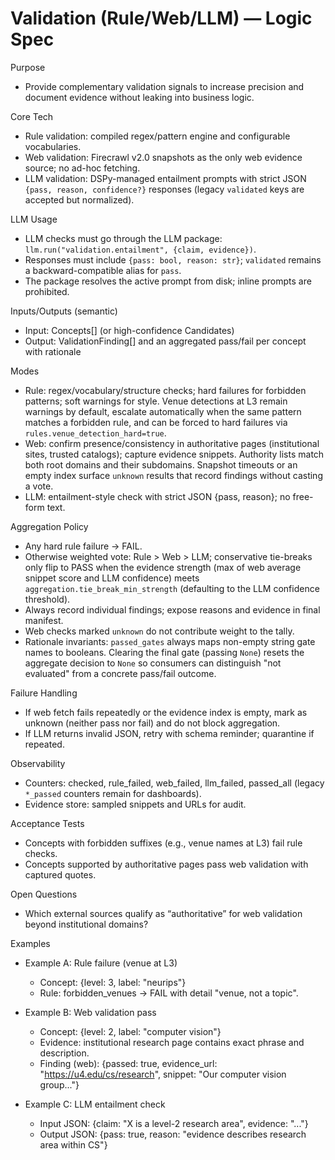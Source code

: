 # Validation (Rule/Web/LLM) — Logic Spec

Purpose
- Provide complementary validation signals to increase precision and document evidence without leaking into business logic.

Core Tech
- Rule validation: compiled regex/pattern engine and configurable vocabularies.
- Web validation: Firecrawl v2.0 snapshots as the only web evidence source; no ad-hoc fetching.
- LLM validation: DSPy-managed entailment prompts with strict JSON `{pass, reason, confidence?}` responses (legacy `validated` keys are accepted but normalized).

LLM Usage
- LLM checks must go through the LLM package: `llm.run("validation.entailment", {claim, evidence})`.
- Responses must include `{pass: bool, reason: str}`; `validated` remains a backward-compatible alias for `pass`.
- The package resolves the active prompt from disk; inline prompts are prohibited.

Inputs/Outputs (semantic)
- Input: Concepts[] (or high-confidence Candidates)
- Output: ValidationFinding[] and an aggregated pass/fail per concept with rationale

Modes
- Rule: regex/vocabulary/structure checks; hard failures for forbidden patterns; soft warnings for style. Venue detections at L3 remain warnings by default, escalate automatically when the same pattern matches a forbidden rule, and can be forced to hard failures via `rules.venue_detection_hard=true`.
- Web: confirm presence/consistency in authoritative pages (institutional sites, trusted catalogs); capture evidence snippets. Authority lists match both root domains and their subdomains. Snapshot timeouts or an empty index surface `unknown` results that record findings without casting a vote.
- LLM: entailment-style check with strict JSON {pass, reason}; no free-form text.

Aggregation Policy
- Any hard rule failure → FAIL.
- Otherwise weighted vote: Rule > Web > LLM; conservative tie-breaks only flip to PASS when the evidence strength (max of web average snippet score and LLM confidence) meets `aggregation.tie_break_min_strength` (defaulting to the LLM confidence threshold).
- Always record individual findings; expose reasons and evidence in final manifest.
- Web checks marked `unknown` do not contribute weight to the tally.
- Rationale invariants: `passed_gates` always maps non-empty string gate names to booleans. Clearing the final gate (passing `None`) resets the aggregate decision to `None` so consumers can distinguish "not evaluated" from a concrete pass/fail outcome.

Failure Handling
- If web fetch fails repeatedly or the evidence index is empty, mark as unknown (neither pass nor fail) and do not block aggregation.
- If LLM returns invalid JSON, retry with schema reminder; quarantine if repeated.

Observability
- Counters: checked, rule_failed, web_failed, llm_failed, passed_all (legacy `*_passed` counters remain for dashboards).
- Evidence store: sampled snippets and URLs for audit.

Acceptance Tests
- Concepts with forbidden suffixes (e.g., venue names at L3) fail rule checks.
- Concepts supported by authoritative pages pass web validation with captured quotes.

Open Questions
- Which external sources qualify as “authoritative” for web validation beyond institutional domains?

Examples
- Example A: Rule failure (venue at L3)
  - Concept: {level: 3, label: "neurips"}
  - Rule: forbidden_venues → FAIL with detail "venue, not a topic".

- Example B: Web validation pass
  - Concept: {level: 2, label: "computer vision"}
  - Evidence: institutional research page contains exact phrase and description.
  - Finding (web): {passed: true, evidence_url: "https://u4.edu/cs/research", snippet: "Our computer vision group..."}

- Example C: LLM entailment check
  - Input JSON: {claim: "X is a level-2 research area", evidence: "..."}
  - Output JSON: {pass: true, reason: "evidence describes research area within CS"}
